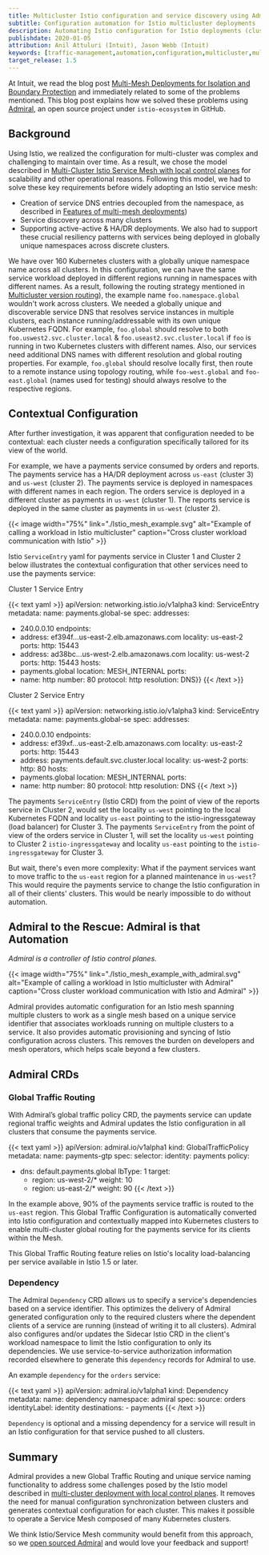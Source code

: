 ```yaml
---
title: Multicluster Istio configuration and service discovery using Admiral
subtitle: Configuration automation for Istio multicluster deployments
description: Automating Istio configuration for Istio deployments (clusters) that work as a single mesh.
publishdate: 2020-01-05
attribution: Anil Attuluri (Intuit), Jason Webb (Intuit)
keywords: [traffic-management,automation,configuration,multicluster,multi-mesh,gateway,federated,globalidentifer]
target_release: 1.5
---
```


At Intuit, we read the blog post [Multi-Mesh Deployments for Isolation and Boundary Protection](../../2019/isolated-clusters/) and immediately related to some of the problems mentioned. This blog post explains how we solved these problems using [Admiral](https://github.com/istio-ecosystem/admiral), an open source project under `istio-ecosystem` in GitHub.

## Background

Using Istio, we realized the configuration for multi-cluster was complex and challenging to maintain over time. As a result, we chose the model described in [Multi-Cluster Istio Service Mesh with local control planes](../../../docs/setup/install/multicluster/gateways/#deploy-the-istio-control-plane-in-each-cluster) for scalability and other operational reasons. Following this model, we had to solve these key requirements before widely adopting an Istio service mesh:
- Creation of service DNS entries decoupled from the namespace, as described in [Features of multi-mesh deployments](../../2019/isolated-clusters/#features-of-multi-mesh-deployments))
- Service discovery across many clusters
- Supporting active-active & HA/DR deployments. We also had to support these crucial resiliency patterns with services being deployed in globally unique namespaces across discrete clusters.

We have over 160 Kubernetes clusters with a globally unique namespace name across all clusters. In this configuration, we can have the same service workload deployed in different regions running in namespaces with different names. As a result, following the routing strategy mentioned in [Multicluster version routing](../../2019/multicluster-version-routing)), the example name `foo.namespace.global` wouldn't work across clusters. We needed a globally unique and discoverable service DNS that resolves service instances in multiple clusters, each instance running/addressable with its own unique Kubernetes FQDN. For example, `foo.global` should resolve to both `foo.uswest2.svc.cluster.local` & `foo.useast2.svc.cluster.local` if `foo` is running in two Kubernetes clusters with different names.
Also, our services need additional DNS names with different resolution and global routing properties. For example, `foo.global` should resolve locally first, then route to a remote instance using topology routing, while `foo-west.global` and `foo-east.global` (names used for testing) should always resolve to the respective regions.

## Contextual Configuration

After further investigation, it was apparent that configuration needed to be contextual: each cluster needs a configuration specifically tailored for its view of the world.

For example, we have a payments service consumed by orders and reports. The payments service has a HA/DR deployment across `us-east` (cluster 3) and `us-west` (cluster 2). The payments service is deployed in namespaces with different names in each region. The orders service is deployed in a different cluster as payments in `us-west` (cluster 1). The reports service is deployed in the same cluster as payments in `us-west` (cluster 2).

{{< image width="75%"
    link="./Istio_mesh_example.svg"
    alt="Example of calling a workload in Istio multicluster"
    caption="Cross cluster workload communication with Istio"
    >}}

Istio `ServiceEntry` yaml for payments service in Cluster 1 and Cluster 2 below illustrates the contextual configuration that other services need to use the payments service:

Cluster 1 Service Entry

{{< text yaml >}}
apiVersion: networking.istio.io/v1alpha3
kind: ServiceEntry
metadata:
  name: payments.global-se
spec:
  addresses:
  - 240.0.0.10
  endpoints:
  - address: ef394f...us-east-2.elb.amazonaws.com
    locality: us-east-2
    ports:
      http: 15443
  - address: ad38bc...us-west-2.elb.amazonaws.com
    locality: us-west-2
    ports:
      http: 15443
  hosts:
  - payments.global
  location: MESH_INTERNAL
  ports:
  - name: http
    number: 80
    protocol: http
  resolution: DNS}}
{{< /text >}}

Cluster 2 Service Entry

{{< text yaml >}}
apiVersion: networking.istio.io/v1alpha3
kind: ServiceEntry
metadata:
  name: payments.global-se
spec:
  addresses:
  - 240.0.0.10
  endpoints:
  - address: ef39xf...us-east-2.elb.amazonaws.com
    locality: us-east-2
    ports:
      http: 15443
  - address: payments.default.svc.cluster.local
    locality: us-west-2
    ports:
      http: 80
  hosts:
  - payments.global
  location: MESH_INTERNAL
  ports:
  - name: http
    number: 80
    protocol: http
  resolution: DNS
{{< /text >}}

The payments `ServiceEntry` (Istio CRD) from the point of view of the reports service in Cluster 2, would set the locality `us-west` pointing to the local Kubernetes FQDN and locality `us-east` pointing to the istio-ingressgateway (load balancer) for Cluster 3.
The payments `ServiceEntry` from the point of view of the orders service in Cluster 1, will set the locality `us-west` pointing to Cluster 2 `istio-ingressgateway` and locality `us-east` pointing to the `istio-ingressgateway` for Cluster 3.

But wait, there's even more complexity: What if the payment services want to move traffic to the `us-east` region for a planned maintenance in `us-west`? This would require the payments service to change the Istio configuration in all of their clients' clusters. This would be nearly impossible to do without automation.

## Admiral to the Rescue: Admiral is that Automation

_Admiral is a controller of Istio control planes._

{{< image width="75%"
    link="./Istio_mesh_example_with_admiral.svg"
    alt="Example of calling a workload in Istio multicluster with Admiral"
    caption="Cross cluster workload communication with Istio and Admiral"
    >}}

Admiral provides automatic configuration for an Istio mesh spanning multiple clusters to work as a single mesh based on a unique service identifier that associates workloads running on multiple clusters to a service. It also provides automatic provisioning and syncing of Istio configuration across clusters. This removes the burden on developers and mesh operators, which helps scale beyond a few clusters.

## Admiral CRDs

### Global Traffic Routing

With Admiral’s global traffic policy CRD, the payments service can update regional traffic weights and Admiral updates the Istio configuration in all clusters that consume the payments service.

{{< text yaml >}}
apiVersion: admiral.io/v1alpha1
kind: GlobalTrafficPolicy
metadata:
  name: payments-gtp
spec:
  selector:
    identity: payments
  policy:
  - dns: default.payments.global
    lbType: 1
    target:
    - region: us-west-2/*
      weight: 10
    - region: us-east-2/*
      weight: 90
{{< /text >}}

In the example above, 90% of the payments service traffic is routed to the `us-east` region. This Global Traffic Configuration is automatically converted into Istio configuration and contextually mapped into Kubernetes clusters to enable multi-cluster global routing for the payments service for its clients within the Mesh.

This Global Traffic Routing feature relies on Istio's locality load-balancing per service available in Istio 1.5 or later.

### Dependency

The Admiral `Dependency` CRD allows us to specify a service's dependencies based on a service identifier. This optimizes the delivery of Admiral generated configuration only to the required clusters where the dependent clients of a service are running (instead of writing it to all clusters). Admiral also configures and/or updates the Sidecar Istio CRD in the client's workload namespace to limit the Istio configuration to only its dependencies. We use service-to-service authorization information recorded elsewhere to generate this `dependency` records for Admiral to use.

An example `dependency` for the `orders` service:

{{< text yaml >}}
apiVersion: admiral.io/v1alpha1
kind: Dependency
metadata:
  name: dependency
  namespace: admiral
spec:
  source: orders
  identityLabel: identity
  destinations:
    - payments
{{< /text >}}

`Dependency` is optional and a missing dependency for a service will result in an Istio configuration for that service pushed to all clusters.

## Summary

Admiral provides a new Global Traffic Routing and unique service naming functionality to address some challenges posed by the Istio model described in [multi-cluster deployment with local control planes](../../../docs/setup/install/multicluster/gateways/#deploy-the-istio-control-plane-in-each-cluster). It removes the need for manual configuration synchronization between clusters and generates contextual configuration for each cluster. This makes it possible to operate a Service Mesh composed of many Kubernetes clusters.

We think Istio/Service Mesh community would benefit from this approach, so we [open sourced Admiral](https://github.com/istio-ecosystem/admiral) and would love your feedback and support!

